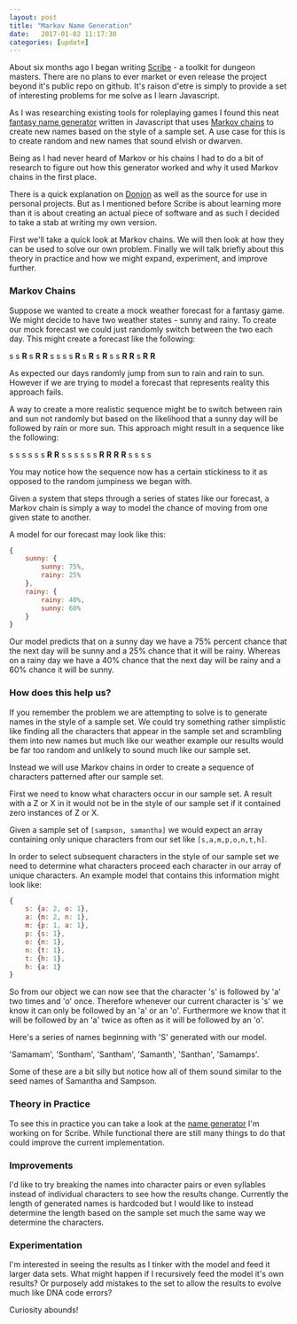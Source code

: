 ```yaml
---
layout: post
title: "Markov Name Generation"
date:   2017-01-02 11:17:30
categories: [update]
---
```


About six months ago I began writing [Scribe](https://github.com/luetkemj/scribe) - a toolkit for dungeon masters. There are no plans to ever market or even release the project beyond it's public repo on github. It's raison d'etre is simply to provide a set of interesting problems for me solve as I learn Javascript.

As I was researching existing tools for roleplaying games I found this neat [fantasy name generator](https://donjon.bin.sh/name/markov.html) written in Javascript that uses [Markov chains](https://en.wikipedia.org/wiki/Markov_chain) to create new names based on the style of a sample set. A use case for this is to create random and new names that sound elvish or dwarven.

Being as I had never heard of Markov or his chains I had to do a bit of research to figure out how this generator worked and why it used Markov chains in the first place.

There is a quick explanation on [Donjon](https://donjon.bin.sh/code/name/) as well as the source for use in personal projects. But as I mentioned before Scribe is about learning more than it is about creating an actual piece of software and as such I decided to take a stab at writing my own version.

First we'll take a quick look at Markov chains. We will then look at how they can be used to solve our own problem. Finally we will talk briefly about this theory in practice and how we might expand, experiment, and improve further.


### Markov Chains

Suppose we wanted to create a mock weather forecast for a fantasy game. We might decide to have two weather states - sunny and rainy. To create our mock forecast we could just randomly switch between the two each day. This might create a forecast like the following:

s s **R** s **R** **R** s s s s **R** s **R** s **R** s s **R** **R** s **R** **R**

As expected our days randomly jump from sun to rain and rain to sun. However if we are trying to model a forecast that represents reality this approach fails.

A way to create a more realistic sequence might be to switch between rain and sun not randomly but based on the likelihood that a sunny day will be followed by rain or more sun. This approach might result in a sequence like the following:

s s s s s s **R** **R** s s s s s s **R** **R** **R** **R** s s s s

You may notice how the sequence now has a certain stickiness to it as opposed to the random jumpiness we began with.

Given a system that steps through a series of states like our forecast, a Markov chain is simply a way to model the chance of moving from one given state to another.

A model for our forecast may look like this:

```javascript
{
	sunny: {
		sunny: 75%,
		rainy: 25%
	},
	rainy: {
		rainy: 40%,
		sunny: 60%
	}
}
```

Our model predicts that on a sunny day we have a 75% percent chance that the next day will be sunny and a 25% chance that it will be rainy. Whereas on a rainy day we have a 40% chance that the next day will be rainy and a 60% chance it will be sunny.

### How does this help us?

If you remember the problem we are attempting to solve is to generate names in the style of a sample set. We could try something rather simplistic like finding all the characters that appear in the sample set and scrambling them into new names but much like our weather example our results would be far too random and unlikely to sound much like our sample set.

Instead we will use Markov chains in order to create a sequence of characters patterned after our sample set.

First we need to know what characters occur in our sample set. A result with a Z or X in it would not be in the style of our sample set if it contained zero instances of Z or X.

Given a sample set of `[sampson, samantha]` we would expect an array containing only unique characters from our set like `[s,a,m,p,o,n,t,h]`.

In order to select subsequent characters in the style of our sample set we need to determine what characters proceed each character in our array of unique characters. An example model that contains this information might look like:

```javascript
{
	s: {a: 2, o: 1},
	a: {m: 2, n: 1},
	m: {p: 1, a: 1},
	p: {s: 1},
	o: {n: 1},
	n: {t: 1},
	t: {h: 1},
	h: {a: 1}
}
```
So from our object we can now see that the character 's' is followed by 'a' two times and 'o' once. Therefore whenever our current character is 's' we know it can only be followed by an 'a' or an 'o'. Furthermore we know that it will be followed by an 'a' twice as often as it will be followed by an 'o'.

Here's a series of names beginning with 'S' generated with our model.

'Samamam', 'Sontham', 'Santham', 'Samanth', 'Santhan', 'Samamps'.

Some of these are a bit silly but notice how all of them sound similar to the seed names of Samantha and Sampson.

### Theory in Practice

To see this in practice you can take a look at the [name generator](https://github.com/luetkemj/scribe-name-generator/tree/3899d3865cd221680aaadc6213be23c48eb29891) I'm working on for Scribe. While functional there are still many things to do that could improve the current implementation.

### Improvements

I'd like to try breaking the names into character pairs or even syllables instead of individual characters to see how the results change. Currently the length of generated names is hardcoded but I would like to instead determine the length based on the sample set much the same way we determine the characters.

### Experimentation

I'm interested in seeing the results as I tinker with the model and feed it larger data sets. What might happen if I recursively feed the model it's own results? Or purposely add mistakes to the set to allow the results to evolve much like DNA code errors?

Curiosity abounds!
